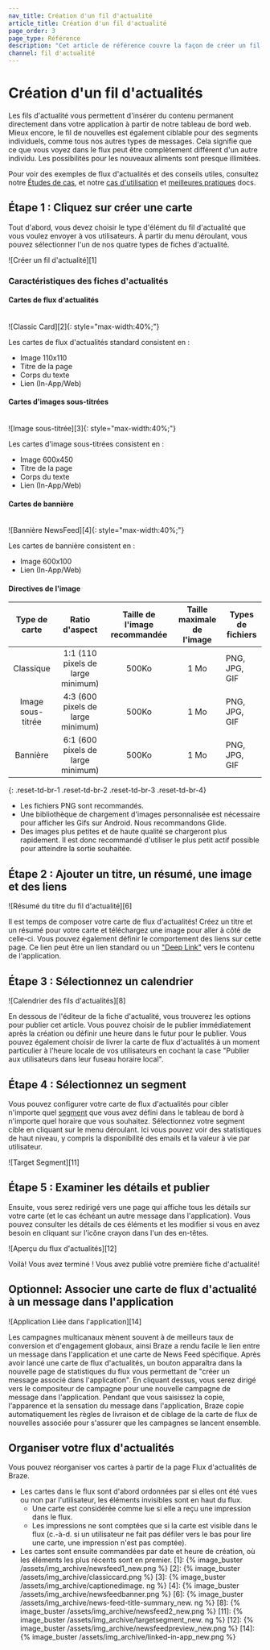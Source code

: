 ```yaml
---
nav_title: Création d'un fil d'actualité
article_title: Création d'un fil d'actualité
page_order: 3
page_type: Référence
description: "Cet article de référence couvre la façon de créer un fil d'actualité. Les éléments Flux d'actualité vous permettent d'insérer du contenu permanent directement dans votre application à partir de notre tableau de bord web."
channel: fil d'actualité
---
```


# Création d'un fil d'actualités

Les fils d'actualité vous permettent d'insérer du contenu permanent directement dans votre application à partir de notre tableau de bord web. Mieux encore, le fil de nouvelles est également ciblable pour des segments individuels, comme tous nos autres types de messages. Cela signifie que ce que vous voyez dans le flux peut être complètement différent d'un autre individu. Les possibilités pour les nouveaux aliments sont presque illimitées.

Pour voir des exemples de flux d'actualités et des conseils utiles, consultez notre [Études de cas][13], et notre [cas d'utilisation][15] et [meilleures pratiques][16] docs.

## Étape 1 : Cliquez sur créer une carte

Tout d'abord, vous devez choisir le type d'élément du fil d'actualité que vous voulez envoyer à vos utilisateurs. À partir du menu déroulant, vous pouvez sélectionner l'un de nos quatre types de fiches d'actualité.

!\[Créer un fil d'actualité\]\[1\]

### Caractéristiques des fiches d'actualités

#### Cartes de flux d'actualités

<br>!\[Classic Card\]\[2\]{: style="max-width:40%;"}

Les cartes de flux d'actualités standard consistent en :

- Image 110x110
- Titre de la page
- Corps du texte
- Lien (In-App/Web)

#### Cartes d'images sous-titrées

<br>!\[Image sous-titrée\]\[3\]{: style="max-width:40%;"}

Les cartes d'image sous-titrées consistent en :

- Image 600x450
- Titre de la page
- Corps du texte
- Lien (In-App/Web)

#### Cartes de bannière

<br>!\[Bannière NewsFeed\]\[4\]{: style="max-width:40%;"}

Les cartes de bannière consistent en :

- Image 600x100
- Lien (In-App/Web)

#### Directives de l'image

|   Type de carte   |          Ratio d'aspect           | Taille de l'image recommandée | Taille maximale de l'image | Types de fichiers |
|:-----------------:|:---------------------------------:|:-----------------------------:|:--------------------------:| ----------------- |
|     Classique     | 1:1 (110 pixels de large minimum) |             500Ko             |            1 Mo            | PNG, JPG, GIF     |
| Image sous-titrée | 4:3 (600 pixels de large minimum) |             500Ko             |            1 Mo            | PNG, JPG, GIF     |
|     Bannière      | 6:1 (600 pixels de large minimum) |             500Ko             |            1 Mo            | PNG, JPG, GIF     |
{: .reset-td-br-1 .reset-td-br-2 .reset-td-br-3 .reset-td-br-4}

- Les fichiers PNG sont recommandés.
- Une bibliothèque de chargement d'images personnalisée est nécessaire pour afficher les Gifs sur Android. Nous recommandons Glide.
- Des images plus petites et de haute qualité se chargeront plus rapidement. Il est donc recommandé d'utiliser le plus petit actif possible pour atteindre la sortie souhaitée.

## Étape 2 : Ajouter un titre, un résumé, une image et des liens

!\[Résumé du titre du fil d'actualité\]\[6\]

Il est temps de composer votre carte de flux d'actualités! Créez un titre et un résumé pour votre carte et téléchargez une image pour aller à côté de celle-ci. Vous pouvez également définir le comportement des liens sur cette page. Ce lien peut être un lien standard ou un ["Deep Link"][7] vers le contenu de l'application.

## Étape 3 : Sélectionnez un calendrier

!\[Calendrier des fils d'actualités\]\[8\]

En dessous de l'éditeur de la fiche d'actualité, vous trouverez les options pour publier cet article. Vous pouvez choisir de le publier immédiatement après la création ou définir une heure dans le futur pour le publier. Vous pouvez également choisir de livrer la carte de flux d'actualités à un moment particulier à l'heure locale de vos utilisateurs en cochant la case "Publier aux utilisateurs dans leur fuseau horaire local".

## Étape 4 : Sélectionnez un segment

Vous pouvez configurer votre carte de flux d'actualités pour cibler n'importe quel [segment][10] que vous avez défini dans le tableau de bord à n'importe quel horaire que vous souhaitez. Sélectionnez votre segment cible en cliquant sur le menu déroulant. Ici vous pouvez voir des statistiques de haut niveau, y compris la disponibilité des emails et la valeur à vie par utilisateur.

!\[Target Segment\]\[11\]

## Étape 5 : Examiner les détails et publier

Ensuite, vous serez redirigé vers une page qui affiche tous les détails sur votre carte (et le cas échéant un autre message dans l'application). Vous pouvez consulter les détails de ces éléments et les modifier si vous en avez besoin en cliquant sur l'icône crayon dans l'un des en-têtes.

!\[Aperçu du flux d'actualités\]\[12\]

Voilà! Vous avez terminé ! Vous avez publié votre première fiche d'actualité!

## Optionnel: Associer une carte de flux d'actualité à un message dans l'application

!\[Application Liée dans l'application\]\[14\]

Les campagnes multicanaux mènent souvent à de meilleurs taux de conversion et d'engagement globaux, ainsi Braze a rendu facile le lien entre un message dans l'application et une carte de News Feed spécifique. Après avoir lancé une carte de flux d'actualités, un bouton apparaîtra dans la nouvelle page de statistiques du flux vous permettant de "créer un message associé dans l'application". En cliquant dessus, vous serez dirigé vers le compositeur de campagne pour une nouvelle campagne de message dans l'application. Pendant que vous saisissez la copie, l'apparence et la sensation du message dans l'application, Braze copie automatiquement les règles de livraison et de ciblage de la carte de flux de nouvelles associée pour s'assurer que les campagnes se lancent ensemble.

## Organiser votre flux d'actualités

Vous pouvez réorganiser vos cartes à partir de la page Flux d'actualités de Braze.
- Les cartes dans le flux sont d'abord ordonnées par si elles ont été vues ou non par l'utilisateur, les éléments invisibles sont en haut du flux.
  - Une carte est considérée comme lue si elle a reçu une impression dans le flux.
  - Les impressions ne sont comptées que si la carte est visible dans le flux (c.-à-d. si un utilisateur ne fait pas défiler vers le bas pour lire une carte, une impression n'est pas comptée).
- Les cartes sont ensuite commandées par date et heure de création, où les éléments les plus récents sont en premier.
[1]: {% image_buster /assets/img_archive/newsfeed1_new.png %} [2]: {% image_buster /assets/img_archive/classiccard.png %} [3]: {% image_buster /assets/img_archive/captionedimage. ng %} [4]: {% image_buster /assets/img_archive/newsfeedbanner.png %} [6]: {% image_buster /assets/img_archive/news-feed-title-summary_new. ng %} [8]: {% image_buster /assets/img_archive/newsfeed2_new.png %} [11]: {% image_buster /assets/img_archive/targetsegment_new. ng %} [12]: {% image_buster /assets/img_archive/newsfeedpreview_new.png %} [14]: {% image_buster /assets/img_archive/linked-in-app_new.png %}

[7]: {{site.baseurl}}/developer_guide/platform_integration_guides/ios/advanced_use_cases/linking/#deep-linking-to-app-settings
[10]: {{site.baseurl}}/user_guide/engagement_tools/segments/creating_a_segment/#creating-a-segment
[13]: https://www.braze.com/customers
[15]: {{site.baseurl}}/user_guide/engagement_tools/news_feed/news_feed_use_cases/
[16]: {{site.baseurl}}/user_guide/message_building_by_channel/in-app_messages/reporting/
